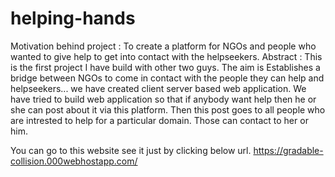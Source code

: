 # helping-hands

Motivation behind project :
To create a platform for NGOs and people who wanted to give help to
get into contact with the helpseekers.
Abstract :
This is the first project I have build with other two guys. The aim is
Establishes a bridge between NGOs to come in contact with the people
they can help and helpseekers...
we have created client server based web application.
We have tried to build web application so that if anybody want help then he or she can post about it via this platform.
Then this post goes to all people who are intrested to help for a particular domain.
Those can contact to her or him.

You can go to this website see it just by clicking below url.
https://gradable-collision.000webhostapp.com/
